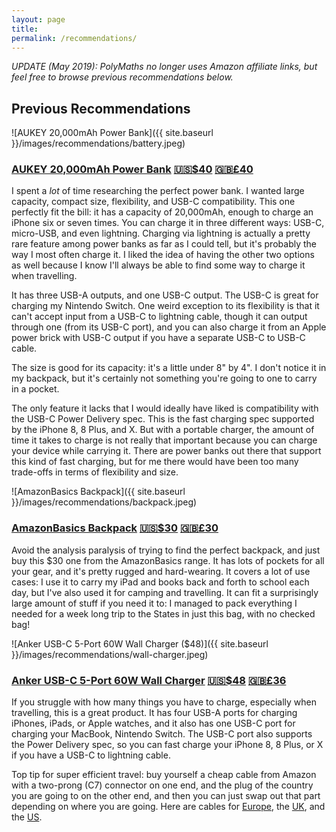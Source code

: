 ```yaml
---
layout: page
title:
permalink: /recommendations/
---
```


_UPDATE (May 2019): PolyMaths no longer uses Amazon affiliate links, but feel free to browse previous recommendations below._

## Previous Recommendations

![AUKEY 20,000mAh Power Bank]({{ site.baseurl }}/images/recommendations/battery.jpeg)

### [AUKEY 20,000mAh Power Bank](https://amzn.to/2Kxggnl) [🇺🇸$40](https://amzn.to/2Kxggnl) [🇬🇧£40](https://amzn.to/2Kwo20O)

I spent a _lot_ of time researching the perfect power bank. I wanted large capacity, compact size, flexibility, and USB-C compatibility. This one perfectly fit the bill: it has a capacity of 20,000mAh, enough to charge an iPhone six or seven times. You can charge it in three different ways: USB-C, micro-USB, and even lightning. Charging via lightning is actually a pretty rare feature among power banks as far as I could tell, but it's probably the way I most often charge it. I liked the idea of having the other two options as well because I know I'll always be able to find some way to charge it when travelling. 

It has three USB-A outputs, and one USB-C output. The USB-C is great for charging my Nintendo Switch. One weird exception to its flexibility is that it can't accept input from a USB-C to lightning cable, though it can output through one (from its USB-C port), and you can also charge it from an Apple power brick with USB-C output if you have a separate USB-C to USB-C cable.

The size is good for its capacity: it's a little under 8" by 4". I don't notice it in my backpack, but it's certainly not something you're going to one to carry in a pocket.

The only feature it lacks that I would ideally have liked is compatibility with the USB-C Power Delivery spec. This is the fast charging spec supported by the iPhone 8, 8 Plus, and X. But with a portable charger, the amount of time it takes to charge is not really that important because you can charge your device while carrying it. There are power banks out there that support this kind of fast charging, but for me there would have been too many trade-offs in terms of flexibility and size.

![AmazonBasics Backpack]({{ site.baseurl }}/images/recommendations/backpack.jpeg)

### [AmazonBasics Backpack](https://amzn.to/2LWktGP) [🇺🇸$30](https://amzn.to/2LWktGP) [🇬🇧£30](https://amzn.to/2OL5Un6)

Avoid the analysis paralysis of trying to find the perfect backpack, and just buy this $30 one from the AmazonBasics range. It has lots of pockets for all your gear, and it's pretty rugged and hard-wearing. It covers a lot of use cases: I use it to carry my iPad and books back and forth to school each day, but I've also used it for    camping and travelling. It can fit a surprisingly large amount of stuff if you need it to: I managed to pack everything I needed for a week long trip to the States in just this bag, with no checked bag!

![Anker USB-C 5-Port 60W Wall Charger ($48)]({{ site.baseurl }}/images/recommendations/wall-charger.jpeg)

### [Anker USB-C 5-Port 60W Wall Charger](https://amzn.to/2vllL3X) [🇺🇸$48](https://amzn.to/2vllL3X) [🇬🇧£36](https://amzn.to/2vDuC08)

If you struggle with how many things you have to charge, especially when travelling, this is a great product. It has four USB-A ports for charging iPhones, iPads, or Apple watches, and it also has one USB-C port for charging your MacBook, Nintendo Switch. The USB-C port also supports the Power Delivery spec, so you can fast charge your iPhone 8, 8 Plus, or X if you have a USB-C to lightning cable.

Top tip for super efficient travel: buy yourself a cheap cable from Amazon with a two-prong (C7) connector on one end, and the plug of the country you are going to on the other end, and then you can just swap out that part depending on where you are going. Here are cables for [Europe](https://amzn.to/2Kwxa5B), the [UK](https://amzn.to/2vsFEGr), and the [US](https://amzn.to/2AVTk1R).